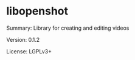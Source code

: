 #           libopenshot
 
Summary:        Library for creating and editing videos
 
Version:        0.1.2
 
License:        LGPLv3+
 
